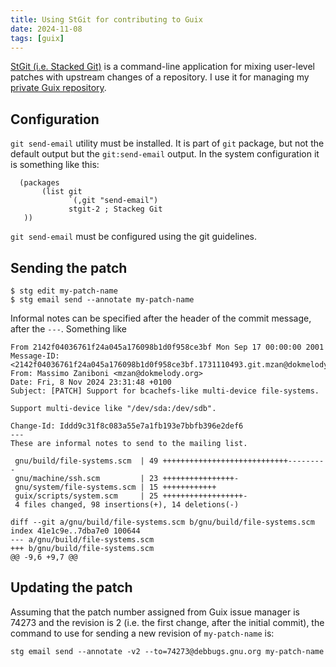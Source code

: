 ```yaml
---
title: Using StGit for contributing to Guix
date: 2024-11-08
tags: [guix]
---
```


[StGit (i.e. Stacked Git)](https://stacked-git.github.io) is a command-line application for mixing user-level patches with upstream changes of a repository. I use it for managing my [private Guix repository](https://mzan.dokmelody.org/posts/post-001/).

## Configuration

`git send-email` utility must be installed. It is part of `git` package, but not the default output but the `git:send-email` output. In the system configuration it is something like this:

```
  (packages
       (list git
             `(,git "send-email")
             stgit-2 ; Stackeg Git 
   ))
```

`git send-email` must be configured using the git guidelines.

## Sending the patch

```
$ stg edit my-patch-name
$ stg email send --annotate my-patch-name
```

Informal notes can be specified after the header of the commit message, after the `---`.  Something like

```
From 2142f04036761f24a045a176098b1d0f958ce3bf Mon Sep 17 00:00:00 2001
Message-ID: <2142f04036761f24a045a176098b1d0f958ce3bf.1731110493.git.mzan@dokmelody.org>
From: Massimo Zaniboni <mzan@dokmelody.org>
Date: Fri, 8 Nov 2024 23:31:48 +0100
Subject: [PATCH] Support for bcachefs-like multi-device file-systems.

Support multi-device like "/dev/sda:/dev/sdb".

Change-Id: Iddd9c31f8c083a55e7a1fb193e7bbfb396e2def6
---
These are informal notes to send to the mailing list.

 gnu/build/file-systems.scm  | 49 ++++++++++++++++++++++++++++---------
 gnu/machine/ssh.scm         | 23 ++++++++++++++++-
 gnu/system/file-systems.scm | 15 ++++++++++++
 guix/scripts/system.scm     | 25 ++++++++++++++++++-
 4 files changed, 98 insertions(+), 14 deletions(-)

diff --git a/gnu/build/file-systems.scm b/gnu/build/file-systems.scm
index 41e1c9e..7dba7e0 100644
--- a/gnu/build/file-systems.scm
+++ b/gnu/build/file-systems.scm
@@ -9,6 +9,7 @@
```

## Updating the patch

Assuming that the patch number assigned from Guix issue manager is 74273 and the revision is 2 (i.e. the first change, after the initial commit), the command to use for sending a new revision of `my-patch-name` is:

```
stg email send --annotate -v2 --to=74273@debbugs.gnu.org my-patch-name
``` 


